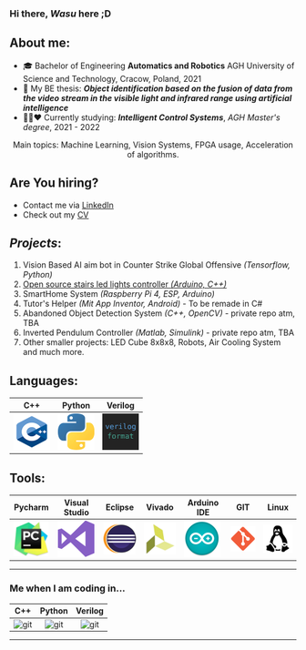 ### Hi there, *Wasu* here ;D

## About me:
 - 🎓 Bachelor of Engineering **Automatics and Robotics** AGH University of Science and Technology, Cracow, Poland, 2021
 - 📝 My BE thesis: 
 ***Object identification based on the fusion of data from the video stream in the visible light and infrared range using artificial intelligence***
 - 💚🖤❤️ Currently studying: ***Intelligent Control Systems***, *AGH Master's degree*, 2021 - 2022
 <p align="center">
 Main topics: Machine Learning, Vision Systems, FPGA usage, Acceleration of algorithms.
 </p>
 
 ## Are You hiring?
 - Contact me via [LinkedIn](https://www.linkedin.com/in/tomasz-moleda/)
 - Check out my [CV](https://cutt.ly/IbjGCBW)
 
 ## *Projects*:
 1. Vision Based AI aim bot in Counter Strike Global Offensive *(Tensorflow, Python)*
 2. [Open source stairs led lights controller *(Arduino, C++)*](https://github.com/WasuMrTomass0/LedControllerStairs)
 3. SmartHome System *(Raspberry Pi 4, ESP, Arduino)*
 4. Tutor's Helper *(Mit App Inventor, Android)* - To be remade in C#
 5. Abandoned Object Detection System *(C++, OpenCV)* - private repo atm, TBA
 6. Inverted Pendulum Controller *(Matlab, Simulink)* - private repo atm, TBA
 7. Other smaller projects: LED Cube 8x8x8, Robots, Air Cooling System and much more.
 
 ## Languages:

| C++ 	| Python 	| Verilog 	|
|-----	|--------	|---------	|
| <img src="images/cpp.png" alt="cpp" width="64"/>    	|    <img src="images/python.png" alt="python" width="64"/>    	|      <img src="images/verilog.png" alt="verilog" width="64"/>   	|


 ## Tools:

 | Pycharm | Visual Studio | Eclipse | Vivado | Arduino IDE | GIT | Linux |
|:-------:|:-------------:|:-------:|--------|-------------|-----|-------|
|    <img src="images/pycharm.png" alt="pycharm" width="64"/>     |      <img src="images/visualstudio.png" alt="visualstudio" width="64"/>         |    <img src="images/eclipse.png" alt="eclipse" width="64"/>     |    <img src="images/vivado.png" alt="vivado" width="64"/>    |      <img src="images/arduino.png" alt="arduino" width="64"/>       |  <img src="images/git.png" alt="git" width="64"/>   |   <img src="images/linux.png" alt="linux" width="64"/>    |

---
### Me when I am coding in...
| C++ 	| Python 	| Verilog 	|
|:-----------:	|:--------------------------:	|:--------------:	|
|  <img src="https://i.kym-cdn.com/photos/images/original/001/879/958/fb1.gif" alt="git" width="64"/>   	|     <img src="https://i.kym-cdn.com/photos/images/original/001/879/958/fb1.gif" alt="git" width="64"/>   	|  <img src="https://i.kym-cdn.com/photos/images/original/001/879/958/fb1.gif" alt="git" width="64"/>	|

---
